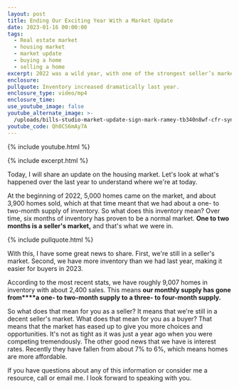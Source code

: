 ```yaml
---
layout: post
title: Ending Our Exciting Year With a Market Update
date: 2023-01-16 00:00:00
tags:
  - Real estate market
  - housing market
  - market update
  - buying a home
  - selling a home
excerpt: 2022 was a wild year, with one of the strongest seller’s markets we’ve seen.
enclosure:
pullquote: Inventory increased dramatically last year.
enclosure_type: video/mp4
enclosure_time:
use_youtube_image: false
youtube_alternate_image: >-
  /uploads/bills-studio-market-update-sign-mark-ramey-tb340n8wf-cfr-synced-2023-jan-11-1641pm-utc-riverside-mp4-00-00-00-00-still001.jpg
youtube_code: Qh0CS6mAy7A
---
```

{% include youtube.html %}

{% include excerpt.html %}

Today, I will share an update on the housing market. Let's look at what's happened over the last year to understand where we're at today.

At the beginning of 2022, 5,000 homes came on the market, and about 3,900 homes sold, which at that time meant that we had about a one- to two-month supply of inventory. So what does this inventory mean? Over time, six months of inventory has proven to be a normal market. **One to two months is a seller's market,** and that's what we were in.

{% include pullquote.html %}

With this, I have some great news to share. First, we're still in a seller's market. Second, we have more inventory than we had last year, making it easier for buyers in 2023.

According to the most recent stats, we have roughly 9,007 homes in inventory with about 2,400 sales. This means **our monthly supply has gone from****a one- to two-month supply to a three- to four-month supply.**

So what does that mean for you as a seller? It means that we're still in a decent seller's market. What does that mean for you as a buyer? That means that the market has eased up to give you more choices and opportunities. It's not as tight as it was just a year ago when you were competing tremendously. The other good news that we have is interest rates. Recently they have fallen from about 7% to 6%, which means homes are more affordable.

If you have questions about any of this information or consider me a resource, call or email me. I look forward to speaking with you.
